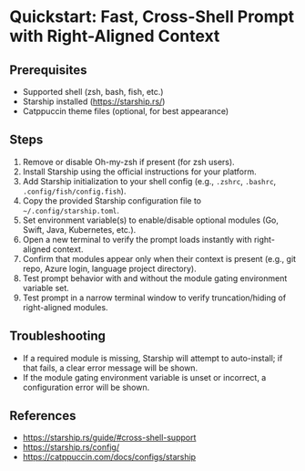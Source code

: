 # Quickstart: Fast, Cross-Shell Prompt with Right-Aligned Context

## Prerequisites
- Supported shell (zsh, bash, fish, etc.)
- Starship installed (https://starship.rs/)
- Catppuccin theme files (optional, for best appearance)

## Steps
1. Remove or disable Oh-my-zsh if present (for zsh users).
2. Install Starship using the official instructions for your platform.
3. Add Starship initialization to your shell config (e.g., `.zshrc`, `.bashrc`, `.config/fish/config.fish`).
4. Copy the provided Starship configuration file to `~/.config/starship.toml`.
5. Set environment variable(s) to enable/disable optional modules (Go, Swift, Java, Kubernetes, etc.).
6. Open a new terminal to verify the prompt loads instantly with right-aligned context.
7. Confirm that modules appear only when their context is present (e.g., git repo, Azure login, language project directory).
8. Test prompt behavior with and without the module gating environment variable set.
9. Test prompt in a narrow terminal window to verify truncation/hiding of right-aligned modules.

## Troubleshooting
- If a required module is missing, Starship will attempt to auto-install; if that fails, a clear error message will be shown.
- If the module gating environment variable is unset or incorrect, a configuration error will be shown.

## References
- https://starship.rs/guide/#cross-shell-support
- https://starship.rs/config/
- https://catppuccin.com/docs/configs/starship
